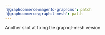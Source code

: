 ```yaml
---
'@graphcommerce/magento-graphcms': patch
'@graphcommerce/graphql-mesh': patch
---
```


Another shot at fixing the graphql-mesh version
